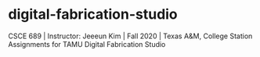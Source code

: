 # digital-fabrication-studio 
CSCE 689 | Instructor: Jeeeun Kim | Fall 2020 | Texas A&M, College Station
Assignments for TAMU Digital Fabrication Studio
